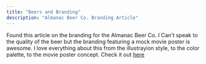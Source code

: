 ```yaml
---
title: "Beers and Branding"
description: "Almanac Beer Co. Branding Article"
---
```


Found this article on the branding for the Almanac Beer Co. I Can't speak to the quality of the beer but the branding featuring a mock movie poster is awesome. I love everything about this from the illustrayion style, to the color palette, to the movie poster concept. Check it out [here](https://eyeondesign.aiga.org/beers-with-an-intergalactic-flavor-chased-by-whiskies-steeped-in-old-world-heritage/)
